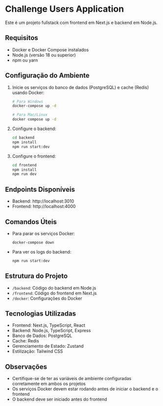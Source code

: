 # Challenge Users Application

Este é um projeto fullstack com frontend em Next.js e backend em Node.js.

## Requisitos

- Docker e Docker Compose instalados
- Node.js (versão 18 ou superior)
- npm ou yarn

## Configuração do Ambiente

1. Inicie os serviços do banco de dados (PostgreSQL) e cache (Redis) usando Docker:

   ```bash
   # Para Windows
   docker-compose up -d

   # Para Mac/Linux
   docker compose up -d
   ```

2. Configure o backend:
   ```bash
   cd backend
   npm install
   npm run start:dev
   ```

3. Configure o frontend:
   ```bash
   cd frontend
   npm install
   npm run dev
   ```

## Endpoints Disponíveis

- Backend: http://localhost:3010
- Frontend: http://localhost:4000

## Comandos Úteis

- Para parar os serviços Docker:
  ```bash
  docker-compose down
  ```

- Para ver os logs do backend:
  ```bash
  npm run start:dev
  ```

## Estrutura do Projeto

- `/backend`: Código do backend em Node.js
- `/frontend`: Código do frontend em Next.js
- `/docker`: Configurações do Docker

## Tecnologias Utilizadas

- Frontend: Next.js, TypeScript, React
- Backend: Node.js, TypeScript, Express
- Banco de Dados: PostgreSQL
- Cache: Redis
- Gerenciamento de Estado: Zustand
- Estilização: Tailwind CSS

## Observações

- Certifique-se de ter as variáveis de ambiente configuradas corretamente em ambos os projetos
- Os serviços Docker devem estar rodando antes de iniciar o backend e o frontend
- O backend deve ser iniciado antes do frontend
